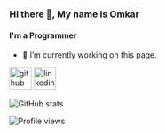 ### Hi there 👋, My name is Omkar
#### I'm a Programmer

- 🔭 I’m currently working on this page. 


[<img src='https://cdn.jsdelivr.net/npm/simple-icons@3.0.1/icons/github.svg' alt='github' height='40'>](https://github.com/Omkar-C)  [<img src='https://cdn.jsdelivr.net/npm/simple-icons@3.0.1/icons/linkedin.svg' alt='linkedin' height='40'>](https://www.linkedin.com/in/https://www.linkedin.com/in/omkarchorghe//)  

![GitHub stats](https://github-readme-stats.vercel.app/api?username=Omkar-C&show_icons=true)  

![Profile views](https://gpvc.arturio.dev/Omkar-C)  
